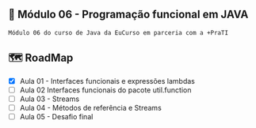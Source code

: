 ## 📖 Módulo 06 - Programação funcional em JAVA

    Módulo 06 do curso de Java da EuCurso em parceria com a +PraTI

## 🗺 RoadMap

- [x] Aula 01 - Interfaces funcionais e expressões lambdas
- [ ] Aula 02 Interfaces funcionais do pacote util.function
- [ ] Aula 03 - Streams
- [ ] Aula 04 - Métodos de referência e Streams
- [ ] Aula 05 - Desafio final